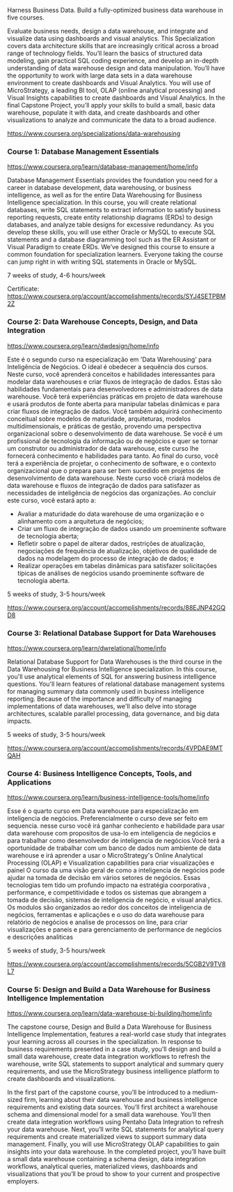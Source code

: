 Harness Business Data. Build a fully-optimized business data warehouse in five courses.

Evaluate business needs, design a data warehouse, and integrate and visualize data using dashboards and visual analytics.
This Specialization covers data architecture skills that are increasingly critical across a broad range of technology fields. You’ll learn the basics of structured data modeling, gain practical SQL coding experience, and develop an in-depth understanding of data warehouse design and data manipulation. You’ll have the opportunity to work with large data sets in a data warehouse environment to create dashboards and Visual Analytics. You will use of MicroStrategy, a leading BI tool, OLAP (online analytical processing) and Visual Insights capabilities to create dashboards and Visual Analytics. In the final Capstone Project, you’ll apply your skills to build a small, basic data warehouse, populate it with data, and create dashboards and other visualizations to analyze and communicate the data to a broad audience.

https://www.coursera.org/specializations/data-warehousing




### Course 1: Database Management Essentials

https://www.coursera.org/learn/database-management/home/info

Database Management Essentials provides the foundation you need for a career in database development, data warehousing, or business intelligence, as well as for the entire Data Warehousing for Business Intelligence specialization. In this course, you will create relational databases, write SQL statements to extract information to satisfy business reporting requests, create entity relationship diagrams (ERDs) to design databases, and analyze table designs for excessive redundancy. As you develop these skills, you will use either Oracle or MySQL to execute SQL statements and a database diagramming tool such as the ER Assistant or Visual Paradigm to create ERDs. We’ve designed this course to ensure a common foundation for specialization learners. Everyone taking the course can jump right in with writing SQL statements in Oracle or MySQL.

7 weeks of study, 4-6 hours/week

Certificate: https://www.coursera.org/account/accomplishments/records/SYJ4SETPBM2Z




### Course 2:  Data Warehouse Concepts, Design, and Data Integration

https://www.coursera.org/learn/dwdesign/home/info

Este é o segundo curso na especialização em 'Data Warehousing' para Inteligência de Negócios. O ideal é obedecer a sequência dos cursos.
Neste curso, você aprenderá conceitos e habilidades interessantes para modelar data warehouses e criar fluxos de integração de dados.
Estas são habilidades fundamentais para desenvolvedores e administradores de data warehouse. Você terá experiências práticas em projeto de data warehouse e usará produtos de fonte aberta para manipular tabelas dinâmicas e para criar fluxos de integração de dados. Você também adquirirá conhecimento conceitual sobre modelos de maturidade, arquiteturas, modelos multidimensionais, e práticas de gestão, provendo uma perspectiva organizacional sobre o desenvolvimento de data warehouse. Se você é um profissional de tecnologia da informação ou de negócios e quer se tornar um construtor ou administrador de data warehouse, este curso lhe fornecerá conhecimento e habilidades para tanto. Ao final do curso, você terá a experiência de projetar, o conhecimento de software, e o contexto organizacional que o prepara para ser bem sucedido em projetos de desenvolvimento de data warehouse.
Neste curso você criará modelos de data warehouse e fluxos de integração de dados para satisfazer as necessidades de inteligência de negócios das organizações. Ao concluir este curso, você estará apto a:
* Avaliar a maturidade do data warehouse de uma organização e o alinhamento com a arquitetura de negócios;
* Criar um fluxo de integração de dados usando um proeminente software de tecnologia aberta; 
* Refletir sobre o papel de alterar dados, restrições de atualização, negociações de frequência de atualização, objetivos de qualidade de dados na modelagem do processo de integração de dados; e
* Realizar operações em tabelas dinâmicas para satisfazer solicitações típicas de análises de negócios usando proeminente software de tecnologia aberta.

5 weeks of study, 3-5 hours/week

https://www.coursera.org/account/accomplishments/records/88EJNP42GQD8




### Course 3:  Relational Database Support for Data Warehouses

https://www.coursera.org/learn/dwrelational/home/info

Relational Database Support for Data Warehouses is the third course in the Data Warehousing for Business Intelligence specialization. In this course, you'll use analytical elements of SQL for answering business intelligence questions. You'll learn features of relational database management systems for managing summary data commonly used in business intelligence reporting. Because of the importance and difficulty of managing implementations of data warehouses, we'll also delve into storage architectures, scalable parallel processing, data governance, and big data impacts.

5 weeks of study, 3-5 hours/week

https://www.coursera.org/account/accomplishments/records/4VPDAE9MTQAH




### Course 4:  Business Intelligence Concepts, Tools, and Applications

https://www.coursera.org/learn/business-intelligence-tools/home/info

Esse  é o quarto curso em Data warehouse para especialização em  inteligencia de negócios. Preferencialmente o curso deve ser feito em sequencia. nesse curso você irá ganhar conheciento e habilidade para usar data warehouse com propositos de usa-lo em inteligencia de negócios e para trabalhar como desenvolvedor de inteligencia de negócios.Você terá a oportunidade de trabalhar com um banco de dados num ambiente de  data warehouse e irá aprender a usar o MicroStrategy's Online Analytical Processing (OLAP) e Visualization capabilities para criar visualizações e painel
O curso da uma visão geral de como a inteligencia de negócios pode ajudar na tomada de decisão em vários setores de negócios. Essas tecnologias tem tido um profundo impacto na estratégia coorporativa , performance, e competitividade e todos os sistemas que abrangem a tomada de decisão, sistemas de inteligencia de negócio, e visual analytics. Os modulos são organizados ao redor dos conceitos de inteligencia de negócios, ferramentas e aplicações  e o uso do data warehouse para relatório de negócios e analise de processos on line, para criar visualizações e paneis e para gerenciamento de performance de negócios e descrições analiticas

5 weeks of study, 3-5 hours/week

https://www.coursera.org/account/accomplishments/records/5CGB2V9TV8L7




### Course 5: Design and Build a Data Warehouse for Business Intelligence Implementation

https://www.coursera.org/learn/data-warehouse-bi-building/home/info

The capstone course, Design and Build a Data Warehouse for Business Intelligence Implementation, features a real-world case study that integrates your learning across all courses in the specialization. In response to business requirements presented in a case study, you’ll design and build a small data warehouse, create data integration workflows to refresh the warehouse, write SQL statements to support analytical and summary query requirements, and use the MicroStrategy business intelligence platform to create dashboards and visualizations.

In the first part of the capstone course, you’ll be introduced to a medium-sized firm, learning about their data warehouse and business intelligence requirements and existing data sources. You’ll first architect a warehouse schema and dimensional model for a small data warehouse. You’ll then create data integration workflows using Pentaho Data Integration to refresh your data warehouse. Next, you’ll write SQL statements for analytical query requirements and create materialized views to support summary data management. Finally, you will use MicroStrategy OLAP capabilities to gain insights into your data warehouse. In the completed project, you’ll have built a small data warehouse containing a schema design, data integration workflows, analytical queries, materialized views, dashboards and visualizations that you’ll be proud to show to your current and prospective employers.